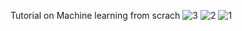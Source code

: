 Tutorial on Machine learning from scrach
![3](https://user-images.githubusercontent.com/37310844/179534398-b4a4682c-3706-45f3-86c6-1abfd6e20609.jpg)
![2](https://user-images.githubusercontent.com/37310844/179534409-8b4bf41a-2a3e-4cb1-a4cd-8f2e7068d77e.jpg)
![1](https://user-images.githubusercontent.com/37310844/179534420-c807928c-2b98-443f-8d7a-25742ee19b05.jpg)
